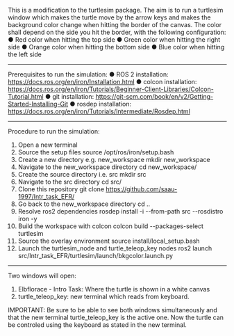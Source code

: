 This is a modification to the turtlesim package. 
The aim is to run a turtlesim window which makes the turtle move by the arrow keys and makes the background color
change when hitting the border of the canvas. The color shall depend on the side you hit the border, with the 
following configuration:
  ● Red color when hitting the top side
  ● Green color when hitting the right side
  ● Orange color when hitting the bottom side
  ● Blue color when hitting the left side
__________________________________________________________________________________________________________________________________
Prerequisites to run the simulation:
  ● ROS 2 installation: https://docs.ros.org/en/iron/Installation.html
  ● colcon installation: https://docs.ros.org/en/iron/Tutorials/Beginner-Client-Libraries/Colcon-Tutorial.html
  ● git installation: https://git-scm.com/book/en/v2/Getting-Started-Installing-Git
  ● rosdep installation: https://docs.ros.org/en/iron/Tutorials/Intermediate/Rosdep.html
__________________________________________________________________________________________________________________________________
Procedure to run the simulation:

1. Open a new terminal
2. Source the setup files
  source /opt/ros/iron/setup.bash
5. Create a new directory e.g. new_workspace
  mkdir new_workspace
6. Navigate to the new_workspace directory
  cd new_workspace/
7. Create the source directory i.e. src
  mkdir src
8. Navigate to the src directory
  cd src/
9. Clone this repository
  git clone https://github.com/saau-1997/Intr_task_EFR/
10. Go back to the new_workspace directory
  cd ..
11. Resolve ros2 dependencies
  rosdep install -i --from-path src --rosdistro iron -y
12. Build the workspace with colcon
  colcon build --packages-select turtlesim
13. Source the overlay environment
  source install/local_setup.bash
14. Launch the turtlesim_node and turtle_teleop_key nodes
  ros2 launch src/Intr_task_EFR/turtlesim/launch/bkgcolor.launch.py
__________________________________________________________________________________________________________________________________


Two windows will open:
1. Elbflorace - Intro Task: Where the turtle is shown in a white canvas
2. turtle_teleop_key: new terminal which reads from keyboard.

IMPORTANT: Be sure to be able to see both windows simultaneously and that the new terminal turtle_teleop_key is the active one. 
Now the turtle can be controled using the keyboard as stated in the new terminal.
